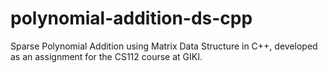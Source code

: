 # polynomial-addition-ds-cpp
Sparse Polynomial Addition using Matrix Data Structure in C++, developed as an assignment for the CS112 course at GIKI. 
